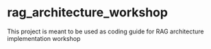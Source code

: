 # rag_architecture_workshop
This project is meant to be used as coding guide for RAG architecture implementation workshop
